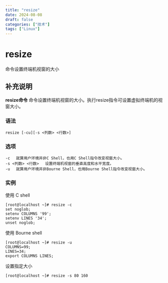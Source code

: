 ```yaml
---
title: "resize"
date: 2024-08-08
draft: false
categories: ["技术"]
tags: ["Linux"]
---
```

resize
===

命令设置终端机视窗的大小

## 补充说明

**resize命令** 命令设置终端机视窗的大小。执行resize指令可设置虚拟终端机的视窗大小。

###  语法

```shell
resize [-cu][-s <列数> <行数>]
```

###  选项

```shell
-c 　就算用户环境并非C Shell，也用C Shell指令改变视窗大小。
-s <列数> <行数> 　设置终端机视窗的垂直高度和水平宽度。
-u 　就算用户环境并非Bourne Shell，也用Bourne Shell指令改变视窗大小。
```

### 实例

使用 C shell

```shell
[root@localhost ~]# resize -c
set noglob;
setenv COLUMNS '99';
setenv LINES '34';
unset noglob;
```


使用 Bourne shell

```shell
[root@localhost ~]# resize -u
COLUMNS=99;
LINES=34;
export COLUMNS LINES;
```

设置指定大小

```shell
[root@localhost ~]# resize -s 80 160
```



